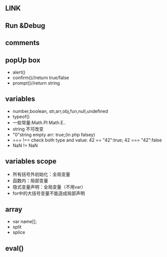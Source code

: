 ## LINK
## Run &Debug
## comments
## popUp box
- alert()
- confirm()//return true/false
- prompt()//return string

## variables 
- number,boolean, str,arr,obj,fun,null,undefined
- typeof()
- 一些常量:Math.PI Math.E..
- string 不可改变
- "0"string empty arr: true;(in php falsey)
- === !== check both type and value: 42 == "42":true; 42 === "42":false
- NaN != NaN

## variables scope
- 所有括号外初始化：全局变量
- 函数内：局部变量
- 隐式变量声明：全局变量（不用var）
- for中的大括号变量不能造成局部声明

## array
- var name[];
- split
- splice

## eval()
